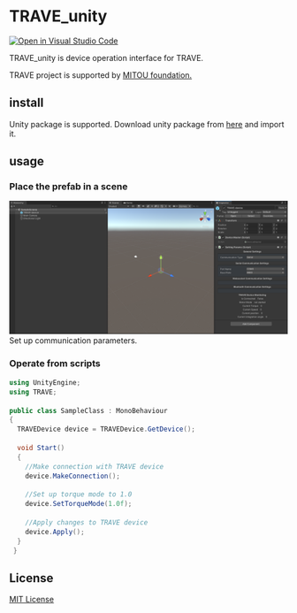 # TRAVE_unity
[![Open in Visual Studio Code](https://img.shields.io/static/v1?logo=visualstudiocode&label=&message=Open%20in%20Visual%20Studio%20Code&labelColor=2c2c32&color=007acc&logoColor=007acc)](https://open.vscode.dev/krocky-cooky/TRAVE_unity)

TRAVE_unity is device operation interface for TRAVE.

TRAVE project is supported by [MITOU foundation.](https://www.ipa.go.jp/jinzai/mitou/outline.html#:~:text=%E3%80%8C%E6%9C%AA%E8%B8%8F%E3%80%8D%E3%81%AF%E3%80%81%E7%B5%8C%E6%B8%88%E7%94%A3%E6%A5%AD,%E8%82%B2%E3%81%A6%E3%82%8B%E3%81%9F%E3%82%81%E3%81%AE%E4%BA%8B%E6%A5%AD%E3%81%A7%E3%81%99%E3%80%82)

## install
Unity package is supported. 
Download unity package from [here](https://github.com/krocky-cooky/TRAVE_unity/releases) and import it.

## usage
### Place the prefab in a scene
![Inspector of the prefab](./Image/editor_sample.png)
 Set up communication parameters.
### Operate from scripts
``` C#
using UnityEngine;
using TRAVE;

public class SampleClass : MonoBehaviour
{
  TRAVEDevice device = TRAVEDevice.GetDevice();
  
  void Start()
  {
    //Make connection with TRAVE device
    device.MakeConnection();
    
    //Set up torque mode to 1.0
    device.SetTorqueMode(1.0f);
    
    //Apply changes to TRAVE device
    device.Apply();
  }
 }
```
## License
[MIT License](https://github.com/krocky-cooky/TRAVE_unity/blob/main/LICENSE)
